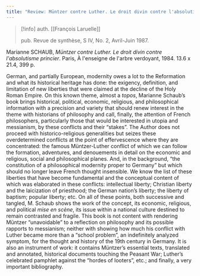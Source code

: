 ```yaml
---
title: "Review: Müntzer contre Luther. Le droit divin contre l'absolutisme princier by Marianne Schaub."
---
```

>[!info]
>auth. [[François Laruelle]]
>
>pub. Revue de synthèse, S IV, No. 2, Avril-Juin 1987.

Marianne SCHAUB, _Müntzer contre Luther. Le droit divin contre l'absolutisme princier_. Paris, À l'enseigne de l'arbre verdoyant, 1984. 13.6 x 21.4, 399 p.

German, and partially European, modernity owes a lot to the Reformation and what its historical heritage has done: the exigency, definition, and limitation of new liberties that were claimed at the decline of the Holy Roman Empire. On this known theme, almost a _topos_, Marianne Schaub’s book brings historical, political, economic, religious, and philosophical information with a precision and variety that should renew interest in the theme with historians of philosophy and call, finally, the attention of French philosophers, particularly those that would be interested in utopia and messianism, by these conflicts and their “stakes”. The Author does not proceed with historico-religious generalities but seizes these overdetermined conflicts at the point of effervescence where they are concentrated: the famous Müntzer-Luther conflict of which we can follow the formation, adventures, and denouements in detail on the economic and religious, social and philosophical planes. And, in the background, “the constitution of a philosophical modernity proper to Germany” but which should no longer leave French thought insensible. We know the list of these liberties that have become fundamental and the conceptual content of which was elaborated in these conflicts: intellectual liberty; Christian liberty and the laicization of priesthood; the German nation’s liberty; the liberty of baptism; popular liberty; etc. On all of these points, both successive and tangled, M. Schaub shows the work of the concept, its economic, religious, and political _mise en scène_, its issue within a national culture destined to remain contrasted and fragile. This book is not content with rendering Müntzer “unavoidable” to a reflection on philosophy and its possible rapports to messianism; neither with showing how much his conflict with Luther became more than a “school problem”, an indefinitely analyzed symptom, for the thought and history of the 19th century in Germany. It is also an instrument of work: it contains Müntzer’s essential texts, translated and annotated, historical documents touching the Peasant War; Luther’s celebrated pamphlet against the “hordes of looters”, etc.; and finally, a very important bibliography.